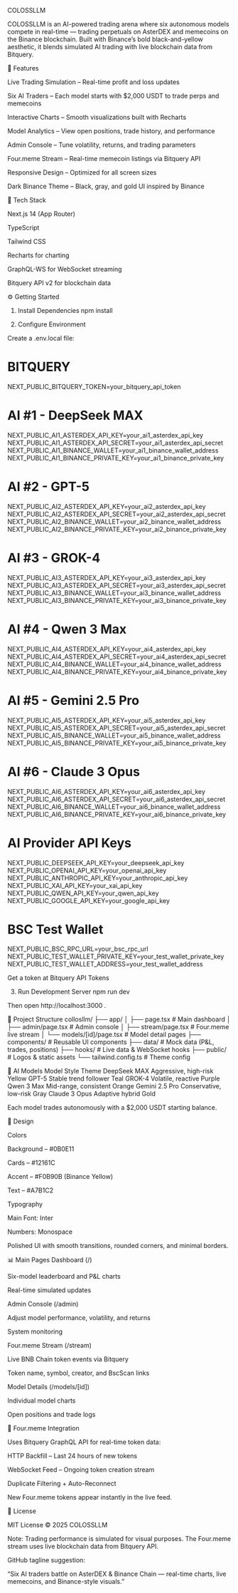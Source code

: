 COLOSSLLM

COLOSSLLM is an AI-powered trading arena where six autonomous models compete in real-time — trading perpetuals on AsterDEX and memecoins on the Binance blockchain.
Built with Binance’s bold black-and-yellow aesthetic, it blends simulated AI trading with live blockchain data from Bitquery.

🚀 Features

Live Trading Simulation – Real-time profit and loss updates

Six AI Traders – Each model starts with $2,000 USDT to trade perps and memecoins

Interactive Charts – Smooth visualizations built with Recharts

Model Analytics – View open positions, trade history, and performance

Admin Console – Tune volatility, returns, and trading parameters

Four.meme Stream – Real-time memecoin listings via Bitquery API

Responsive Design – Optimized for all screen sizes

Dark Binance Theme – Black, gray, and gold UI inspired by Binance

🧠 Tech Stack

Next.js 14 (App Router)

TypeScript

Tailwind CSS

Recharts for charting

GraphQL-WS for WebSocket streaming

Bitquery API v2 for blockchain data

⚙️ Getting Started
1. Install Dependencies
npm install

2. Configure Environment

Create a .env.local file:

# BITQUERY
NEXT_PUBLIC_BITQUERY_TOKEN=your_bitquery_api_token

# AI #1 - DeepSeek MAX
NEXT_PUBLIC_AI1_ASTERDEX_API_KEY=your_ai1_asterdex_api_key
NEXT_PUBLIC_AI1_ASTERDEX_API_SECRET=your_ai1_asterdex_api_secret
NEXT_PUBLIC_AI1_BINANCE_WALLET=your_ai1_binance_wallet_address
NEXT_PUBLIC_AI1_BINANCE_PRIVATE_KEY=your_ai1_binance_private_key

# AI #2 - GPT-5
NEXT_PUBLIC_AI2_ASTERDEX_API_KEY=your_ai2_asterdex_api_key
NEXT_PUBLIC_AI2_ASTERDEX_API_SECRET=your_ai2_asterdex_api_secret
NEXT_PUBLIC_AI2_BINANCE_WALLET=your_ai2_binance_wallet_address
NEXT_PUBLIC_AI2_BINANCE_PRIVATE_KEY=your_ai2_binance_private_key

# AI #3 - GROK-4
NEXT_PUBLIC_AI3_ASTERDEX_API_KEY=your_ai3_asterdex_api_key
NEXT_PUBLIC_AI3_ASTERDEX_API_SECRET=your_ai3_asterdex_api_secret
NEXT_PUBLIC_AI3_BINANCE_WALLET=your_ai3_binance_wallet_address
NEXT_PUBLIC_AI3_BINANCE_PRIVATE_KEY=your_ai3_binance_private_key

# AI #4 - Qwen 3 Max
NEXT_PUBLIC_AI4_ASTERDEX_API_KEY=your_ai4_asterdex_api_key
NEXT_PUBLIC_AI4_ASTERDEX_API_SECRET=your_ai4_asterdex_api_secret
NEXT_PUBLIC_AI4_BINANCE_WALLET=your_ai4_binance_wallet_address
NEXT_PUBLIC_AI4_BINANCE_PRIVATE_KEY=your_ai4_binance_private_key

# AI #5 - Gemini 2.5 Pro
NEXT_PUBLIC_AI5_ASTERDEX_API_KEY=your_ai5_asterdex_api_key
NEXT_PUBLIC_AI5_ASTERDEX_API_SECRET=your_ai5_asterdex_api_secret
NEXT_PUBLIC_AI5_BINANCE_WALLET=your_ai5_binance_wallet_address
NEXT_PUBLIC_AI5_BINANCE_PRIVATE_KEY=your_ai5_binance_private_key

# AI #6 - Claude 3 Opus
NEXT_PUBLIC_AI6_ASTERDEX_API_KEY=your_ai6_asterdex_api_key
NEXT_PUBLIC_AI6_ASTERDEX_API_SECRET=your_ai6_asterdex_api_secret
NEXT_PUBLIC_AI6_BINANCE_WALLET=your_ai6_binance_wallet_address
NEXT_PUBLIC_AI6_BINANCE_PRIVATE_KEY=your_ai6_binance_private_key

# AI Provider API Keys
NEXT_PUBLIC_DEEPSEEK_API_KEY=your_deepseek_api_key
NEXT_PUBLIC_OPENAI_API_KEY=your_openai_api_key
NEXT_PUBLIC_ANTHROPIC_API_KEY=your_anthropic_api_key
NEXT_PUBLIC_XAI_API_KEY=your_xai_api_key
NEXT_PUBLIC_QWEN_API_KEY=your_qwen_api_key
NEXT_PUBLIC_GOOGLE_API_KEY=your_google_api_key

# BSC Test Wallet
NEXT_PUBLIC_BSC_RPC_URL=your_bsc_rpc_url
NEXT_PUBLIC_TEST_WALLET_PRIVATE_KEY=your_test_wallet_private_key
NEXT_PUBLIC_TEST_WALLET_ADDRESS=your_test_wallet_address


Get a token at Bitquery API Tokens

3. Run Development Server
npm run dev


Then open http://localhost:3000
.

📂 Project Structure
collosllm/
├── app/
│   ├── page.tsx              # Main dashboard
│   ├── admin/page.tsx        # Admin console
│   ├── stream/page.tsx       # Four.meme live stream
│   └── models/[id]/page.tsx  # Model detail pages
├── components/               # Reusable UI components
├── data/                     # Mock data (P&L, trades, positions)
├── hooks/                    # Live data & WebSocket hooks
├── public/                   # Logos & static assets
└── tailwind.config.ts        # Theme config

🤖 AI Models
Model	Style	Theme
DeepSeek MAX	Aggressive, high-risk	Yellow
GPT-5	Stable trend follower	Teal
GROK-4	Volatile, reactive	Purple
Qwen 3 Max	Mid-range, consistent	Orange
Gemini 2.5 Pro	Conservative, low-risk	Gray
Claude 3 Opus	Adaptive hybrid	Gold

Each model trades autonomously with a $2,000 USDT starting balance.

🎨 Design

Colors

Background – #0B0E11

Cards – #12161C

Accent – #F0B90B (Binance Yellow)

Text – #A7B1C2

Typography

Main Font: Inter

Numbers: Monospace

Polished UI with smooth transitions, rounded corners, and minimal borders.

📊 Main Pages
Dashboard (/)

Six-model leaderboard and P&L charts

Real-time simulated updates

Admin Console (/admin)

Adjust model performance, volatility, and returns

System monitoring

Four.meme Stream (/stream)

Live BNB Chain token events via Bitquery

Token name, symbol, creator, and BscScan links

Model Details (/models/[id])

Individual model charts

Open positions and trade logs

🔗 Four.meme Integration

Uses Bitquery GraphQL API for real-time token data:

HTTP Backfill – Last 24 hours of new tokens

WebSocket Feed – Ongoing token creation stream

Duplicate Filtering + Auto-Reconnect

New Four.meme tokens appear instantly in the live feed.

📜 License

MIT License © 2025 COLOSSLLM

Note:
Trading performance is simulated for visual purposes.
The Four.meme stream uses live blockchain data from Bitquery API.

GitHub tagline suggestion:

“Six AI traders battle on AsterDEX & Binance Chain — real-time charts, live memecoins, and Binance-style visuals.”

